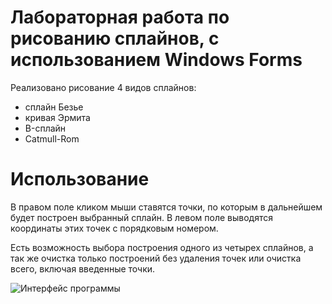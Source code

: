 # Лабораторная работа по рисованию сплайнов, с использованием Windows Forms
Реализовано рисование 4 видов сплайнов:
- сплайн Безье
- кривая Эрмита
- B-сплайн
- Catmull-Rom

# Использование
В правом поле кликом мыши ставятся точки, по которым в дальнейшем будет построен выбранный сплайн. В левом поле выводятся координаты этих точек с порядковым номером.

Есть возможность выбора построения одного из четырех сплайнов, а так же очистка только построений без удаления точек или очистка всего, включая введенные точки.

![Интерфейс программы](https://cdn.discordapp.com/attachments/602298052111499264/710459335012122715/unknown.png)
